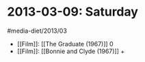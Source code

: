 #  2013-03-09: Saturday
#media-diet/2013/03

* [[Film]]: [[The Graduate (1967)]] 0
* [[Film]]: [[Bonnie and Clyde (1967)]] +
